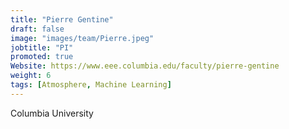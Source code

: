 ```yaml
---
title: "Pierre Gentine"
draft: false
image: "images/team/Pierre.jpeg"
jobtitle: "PI"
promoted: true
Website: https://www.eee.columbia.edu/faculty/pierre-gentine
weight: 6
tags: [Atmosphere, Machine Learning]
---
```



Columbia University
